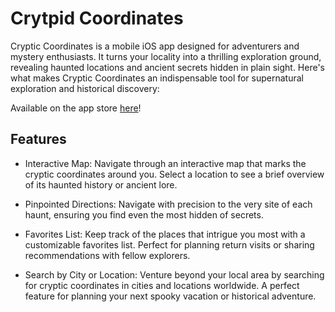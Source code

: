 # Crytpid Coordinates

Cryptic Coordinates is a mobile iOS app designed for adventurers and mystery enthusiasts. It turns your locality into a thrilling exploration ground, revealing haunted locations and ancient secrets hidden in plain sight. Here's what makes Cryptic Coordinates an indispensable tool for supernatural exploration and historical discovery:

Available on the app store [here](https://apps.apple.com/us/app/cryptid-coordinates/id6478195420)!

## Features

- Interactive Map: Navigate through an interactive map that marks the cryptic coordinates around you. Select a location to see a brief overview of its haunted history or ancient lore.

- Pinpointed Directions: Navigate with precision to the very site of each haunt, ensuring you find even the most hidden of secrets.

- Favorites List: Keep track of the places that intrigue you most with a customizable favorites list. Perfect for planning return visits or sharing recommendations with fellow explorers.

- Search by City or Location: Venture beyond your local area by searching for cryptic coordinates in cities and locations worldwide. A perfect feature for planning your next spooky vacation or historical adventure.
